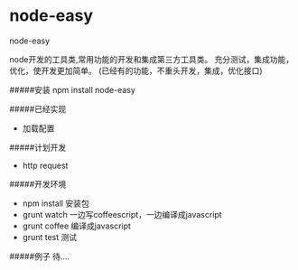 node-easy
=========
node-easy

node开发的工具类,常用功能的开发和集成第三方工具类。
充分测试，集成功能，优化，使开发更加简单。
(已经有的功能，不重头开发，集成，优化接口)

#####安装
npm install node-easy


#####已经实现
- 加载配置


#####计划开发
- http request 


#####开发环境
- npm install   安装包
- grunt watch   一边写coffeescript，一边编译成javascript 
- grunt coffee  编译成javascript
- grunt test    测试


#####例子
待....

